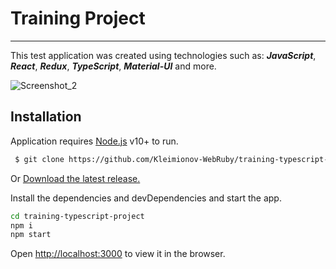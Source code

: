 # Training Project
---
This test application was created using technologies such as: **_JavaScript_**, **_React_**, **_Redux_**, **_TypeScript_**, **_Material-UI_** and more.

![Screenshot_2](https://user-images.githubusercontent.com/43369452/113816301-53594e80-977d-11eb-8bb0-016e50f3f98b.png)

## Installation

Application requires [Node.js](https://nodejs.org/) v10+ to run.

```sh
 $ git clone https://github.com/Kleimionov-WebRuby/training-typescript-project.git
```
Or [Download the latest release.](https://github.com/Kleimionov-WebRuby/training-typescript-project/archive/master.zip)

Install the dependencies and devDependencies and start the app.

```sh
cd training-typescript-project
npm i
npm start
```

Open [http://localhost:3000](http://localhost:3000) to view it in the browser.